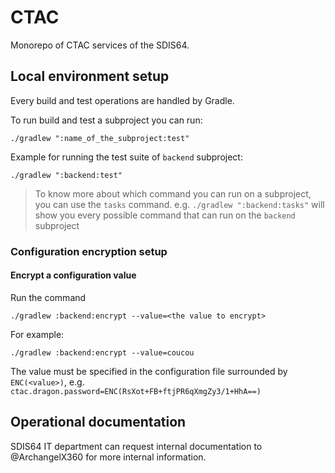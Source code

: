 # CTAC

Monorepo of CTAC services of the SDIS64.

## Local environment setup

Every build and test operations are handled by Gradle.

To run build and test a subproject you can run:

```
./gradlew ":name_of_the_subproject:test"
```

Example for running the test suite of `backend` subproject:

```
./gradlew ":backend:test"
```

> To know more about which command you can run on a subproject, you can use the `tasks` command.
> e.g. `./gradlew ":backend:tasks"` will show you every possible command that can run on the `backend` subproject


### Configuration encryption setup

#### Encrypt a configuration value

Run the command

    ./gradlew :backend:encrypt --value=<the value to encrypt>

For example:

    ./gradlew :backend:encrypt --value=coucou

The value must be specified in the configuration file surrounded by `ENC(<value>)`, e.g. `ctac.dragon.password=ENC(RsXot+FB+ftjPR6qXmgZy3/1+HhA==)`

## Operational documentation

SDIS64 IT department can request internal documentation to @ArchangelX360 for more internal information.
